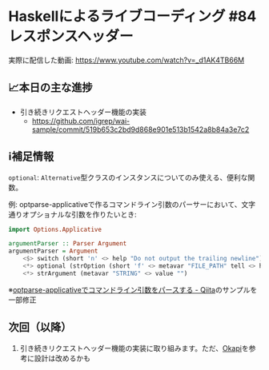 # Haskellによるライブコーディング #84 レスポンスヘッダー

実際に配信した動画: <https://www.youtube.com/watch?v=_d1AK4TB66M>

## 📈本日の主な進捗

- 引き続きリクエストヘッダー機能の実装
    - <https://github.com/igrep/wai-sample/commit/519b653c2bd9d868e901e513b1542a8b84a3e7c2>

## ℹ️補足情報

`optional`: `Alternative`型クラスのインスタンスについてのみ使える、便利な関数。

例: optparse-applicativeで作るコマンドライン引数のパーサーにおいて、文字通りオプショナルな引数を作りたいとき:

```haskell
import Options.Applicative

argumentParser :: Parser Argument
argumentParser = Argument
    <$> switch (short 'n' <> help "Do not output the trailing newline")
    <*> optional (strOption (short 'f' <> metavar "FILE_PATH" tell <> help "Display a content in a file"))
    <*> strArgument (metavar "STRING" <> value "")
```

※[optparse-applicativeでコマンドライン引数をパースする - Qiita](https://qiita.com/sparklingbaby/items/8ae5cce4a9244c8058e4)のサンプルを一部修正

## 次回（以降）

1. 引き続きリクエストヘッダー機能の実装に取り組みます。ただ、[Okapi](https://okapi.wiki/)を参考に設計は改めるかも
